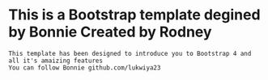 # This is a Bootstrap template degined by Bonnie Created by Rodney
    
    This template has been designed to introduce you to Bootstrap 4 and all it's amaizing features
    You can follow Bonnie github.com/lukwiya23
